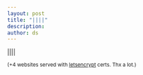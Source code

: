 ```yaml
---
layout: post
title: "||||"
description:
author: ds
---
```


\|\|\|\|

<small>(+4 websites served with [letsencrypt](https://letsencrypt.org) certs. Thx a lot.)</small>
